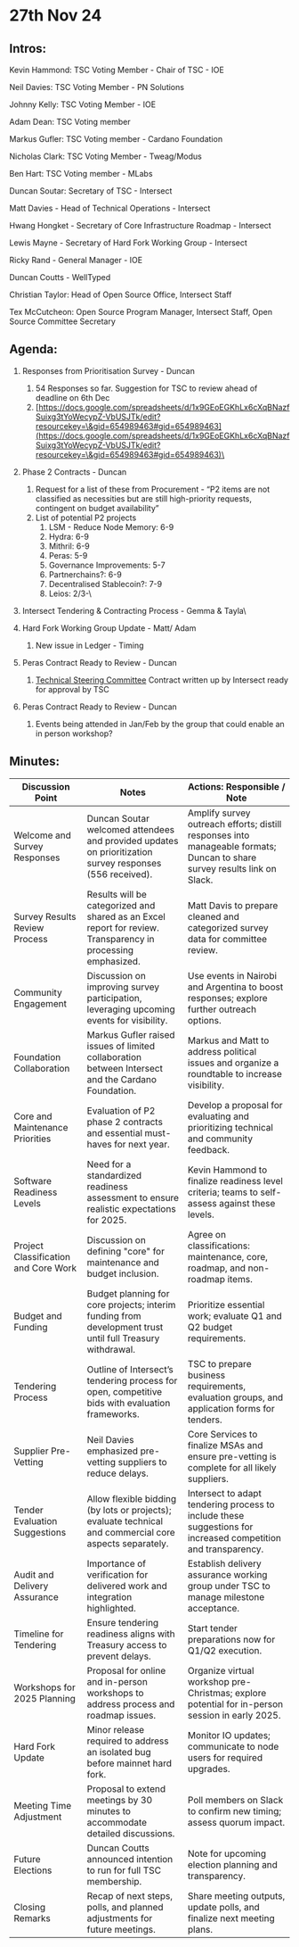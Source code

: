 # 27th Nov 24

## Intros:

Kevin Hammond: TSC Voting Member - Chair of TSC - IOE

Neil Davies: TSC Voting Member - PN Solutions

Johnny Kelly: TSC Voting Member - IOE

Adam Dean: TSC Voting member &#x20;

Markus Gufler: TSC Voting member - Cardano Foundation

Nicholas Clark: TSC Voting Member - Tweag/Modus

Ben Hart: TSC Voting member - MLabs



Duncan Soutar: Secretary of TSC - Intersect

Matt Davies - Head of Technical Operations - Intersect

Hwang Hongket - Secretary of Core Infrastructure Roadmap - Intersect&#x20;

Lewis Mayne - Secretary of Hard Fork Working Group - Intersect

Ricky Rand - General Manager - IOE&#x20;

Duncan Coutts - WellTyped

Christian Taylor: Head of Open Source Office, Intersect Staff

Tex McCutcheon: Open Source Program Manager, Intersect Staff, Open Source Committee Secretary



## Agenda:

1. Responses from Prioritisation Survey - Duncan
   1. 54 Responses so far. Suggestion for TSC to review ahead of deadline on 6th Dec
   2. [https://docs.google.com/spreadsheets/d/1x9GEoEGKhLx6cXqBNazfSuixg3tYoWecypZ-VbUSJTk/edit?resourcekey=\&gid=654989463#gid=654989463](https://docs.google.com/spreadsheets/d/1x9GEoEGKhLx6cXqBNazfSuixg3tYoWecypZ-VbUSJTk/edit?resourcekey=\&gid=654989463#gid=654989463)\

2. Phase 2 Contracts - Duncan
   1. Request for a list of these from Procurement - “P2 items are not classified as necessities but are still high-priority requests, contingent on budget availability”
   2. List of potential P2 projects
      1. LSM - Reduce Node Memory: 6-9
      2. Hydra:  6-9
      3. Mithril: 6-9
      4. Peras: 5-9
      5. Governance Improvements: 5-7
      6. Partnerchains?: 6-9
      7. Decentralised Stablecoin?: 7-9
      8. Leios: 2/3-\

3. Intersect Tendering & Contracting Process - Gemma & Tayla\

4. Hard Fork Working Group Update - Matt/ Adam
   1. New issue in Ledger - Timing



5. Peras Contract Ready to Review - Duncan
   1. [Technical Steering Committee](https://www.google.com/calendar/event?eid=Y3QxZjQzZGhqZjVudTJycHU5dW4zcGxmYjBfMjAyNDA2MTlUMTQwMDAwWiBkdW5jYW4uc291dGFyQGludGVyc2VjdG1iby5vcmc) Contract written up by Intersect ready for approval by TSC



6. Peras Contract Ready to Review - Duncan
   1. Events being attended in Jan/Feb by the group that could enable an in person workshop?

## Minutes:

| Discussion Point                     | Notes                                                                                                        | Actions: Responsible / Note                                                                                               |
| ------------------------------------ | ------------------------------------------------------------------------------------------------------------ | ------------------------------------------------------------------------------------------------------------------------- |
| Welcome and Survey Responses         | Duncan Soutar welcomed attendees and provided updates on prioritization survey responses (556 received).     | Amplify survey outreach efforts; distill responses into manageable formats; Duncan to share survey results link on Slack. |
| Survey Results Review Process        | Results will be categorized and shared as an Excel report for review. Transparency in processing emphasized. | Matt Davis to prepare cleaned and categorized survey data for committee review.                                           |
| Community Engagement                 | Discussion on improving survey participation, leveraging upcoming events for visibility.                     | Use events in Nairobi and Argentina to boost responses; explore further outreach options.                                 |
| Foundation Collaboration             | Markus Gufler raised issues of limited collaboration between Intersect and the Cardano Foundation.           | Markus and Matt to address political issues and organize a roundtable to increase visibility.                             |
| Core and Maintenance Priorities      | Evaluation of P2 phase 2 contracts and essential must-haves for next year.                                   | Develop a proposal for evaluating and prioritizing technical and community feedback.                                      |
| Software Readiness Levels            | Need for a standardized readiness assessment to ensure realistic expectations for 2025.                      | Kevin Hammond to finalize readiness level criteria; teams to self-assess against these levels.                            |
| Project Classification and Core Work | Discussion on defining "core" for maintenance and budget inclusion.                                          | Agree on classifications: maintenance, core, roadmap, and non-roadmap items.                                              |
| Budget and Funding                   | Budget planning for core projects; interim funding from development trust until full Treasury withdrawal.    | Prioritize essential work; evaluate Q1 and Q2 budget requirements.                                                        |
| Tendering Process                    | Outline of Intersect’s tendering process for open, competitive bids with evaluation frameworks.              | TSC to prepare business requirements, evaluation groups, and application forms for tenders.                               |
| Supplier Pre-Vetting                 | Neil Davies emphasized pre-vetting suppliers to reduce delays.                                               | Core Services to finalize MSAs and ensure pre-vetting is complete for all likely suppliers.                               |
| Tender Evaluation Suggestions        | Allow flexible bidding (by lots or projects); evaluate technical and commercial core aspects separately.     | Intersect to adapt tendering process to include these suggestions for increased competition and transparency.             |
| Audit and Delivery Assurance         | Importance of verification for delivered work and integration highlighted.                                   | Establish delivery assurance working group under TSC to manage milestone acceptance.                                      |
| Timeline for Tendering               | Ensure tendering readiness aligns with Treasury access to prevent delays.                                    | Start tender preparations now for Q1/Q2 execution.                                                                        |
| Workshops for 2025 Planning          | Proposal for online and in-person workshops to address process and roadmap issues.                           | Organize virtual workshop pre-Christmas; explore potential for in-person session in early 2025.                           |
| Hard Fork Update                     | Minor release required to address an isolated bug before mainnet hard fork.                                  | Monitor IO updates; communicate to node users for required upgrades.                                                      |
| Meeting Time Adjustment              | Proposal to extend meetings by 30 minutes to accommodate detailed discussions.                               | Poll members on Slack to confirm new timing; assess quorum impact.                                                        |
| Future Elections                     | Duncan Coutts announced intention to run for full TSC membership.                                            | Note for upcoming election planning and transparency.                                                                     |
| Closing Remarks                      | Recap of next steps, polls, and planned adjustments for future meetings.                                     | Share meeting outputs, update polls, and finalize next meeting plans.                                                     |
